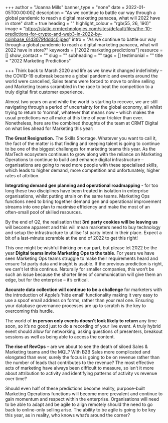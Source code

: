 +++
author = "Joanna Mills"
banner_type = "none"
date = 2022-01-05T00:00:00Z
description = "As we continue to battle our way through a global pandemic to reach a digital marketing panacea, what will 2022 have in store"
draft = true
heading = ""
highlight_colour = "rgb(55, 26, 190)"
image = "https://static.crmtechnologies.com/sites/default/files/the-10-predictions-for-crypto-and-web3-in-2022-by-coinbase_61d3079fdddc0.jpeg"
intro = "As we continue to battle our way through a global pandemic to reach a digital marketing panacea, what will 2022 have in store?"
keywords = ["2022 marketing predictions"]
resource = []
show_contact = ""
slug = ""
subheading = ""
tags = []
testimonial = ""
title = "2022 Marketing Predictions"

+++
Think back to March 2020 and life as we knew it changed indefinitely – the COVID-19 outbreak became a global pandemic and events around the world were cancelled, Sales teams were forced to move to online selling and Marketing teams scrambled in the race to beat the competition to a truly digital first customer experience.

Almost two years on and while the world is starting to recover, we are still navigating through a period of uncertainty for the global economy, all whilst trying to return to ‘normal’, whatever that means now – which makes the usual predictions we all make at this time of year trickier than ever. Nonetheless, here are the combined thoughts of the team at CRMT Digital on what lies ahead for Marketing this year:

**The Great Resignation.** The Skills Shortage. Whatever you want to call it, the fact of the matter is that finding and keeping talent is going to continue to be one of the biggest challenges for marketing teams this year. As the MarTech ecosystem continues to grow along with the reliance on Marketing Operations to continue to build and enhance digital infrastructure – organisations are going to need more people with these specialised skills, which leads to higher demand, more competition and unfortunately, higher rates of attrition.

**Integrating demand gen planning and operational roadmapping** - for too long these two disciplines have been treated in isolation in enterprise organisations, whilst putting strain on the same teams. Marketing Ops functions need to bring together demand gen and operational improvement streams into one plan to maximise efficiency and make the most of an often-small pool of skilled resources.

By the end of Q2, the realisation that **3rd party cookies will be leaving us** will become apparent and this will mean marketers need to buy technology and setup the infrastructure to utilise 1st party intent in their place. Expect a bit of a last-minute scramble at the end of 2022 to get this right!

This one might be wishful thinking on our part, but please let 2022 be the year **Digital teams invite Marketing Ops to the table**. For years we have seen Marketing Ops teams struggle to make their requirements heard and ensure 1st party data and insight is usable. If the previous prediction is right, we can't let this continue. Naturally for smaller companies, this won’t be such an issue because the shorter lines of communication will give them an edge, but for the enterprise – it’s critical.

**Accurate data collection will continue to be a challenge** for marketers with the introduction of Apple’s ‘hide email’ functionality making it very easy to use a spoof email address on forms, rather than your real one. Ensuring your database governance processes are up to scratch is the key to overcoming this hurdle.

The world of **in person only events doesn’t look likely to return** any time soon, so it’s no good just to do a recording of your live event. A truly hybrid event should allow for networking, asking questions of presenters, breakout sessions as well as being able to access the content.

**The rise of RevOps** – are we about to see the death of siloed Sales & Marketing teams and the MQL? With B2B Sales more complicated and elongated than ever, surely the focus is going to be on revenue rather than the number of leads that contributes to the revenue? The most effective acts of marketing have always been difficult to measure, so isn’t it more about attribution to activity and identifying patterns of activity vs revenue over time?

Should even half of these predictions become reality, purpose-built Marketing Operations functions will become more prevalent and continue to gain momentum and respect within the enterprise. Organisations will need to be able to adapt and be agile to align remotely should the need to go back to online-only selling arise. The ability to be agile is going to be key this year, as in reality, who knows what’s around the corner?